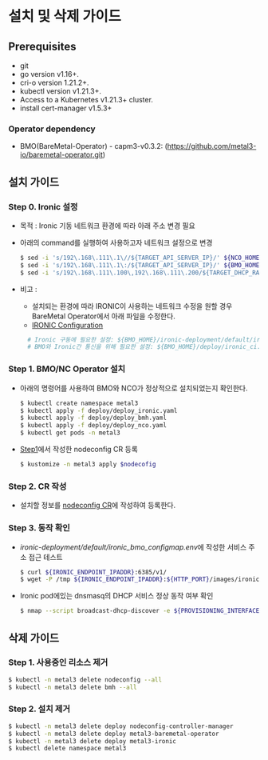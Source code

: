 # 설치 및 삭제 가이드

## Prerequisites
* git
* go version v1.16+.
* cri-o version 1.21.2+.
* kubectl version v1.21.3+.
* Access to a Kubernetes v1.21.3+ cluster.
* install cert-manager v1.5.3+

### Operator dependency 
* BMO(BareMetal-Operator) - capm3-v0.3.2: (https://github.com/metal3-io/baremetal-operator.git)


## 설치 가이드
### Step 0. Ironic 설정
* 목적 : Ironic 기동 네트워크 환경에 따라 아래 주소 변경 필요
* 아래의 command를 실행하여 사용하고자 네트워크 설정으로 변경
    ```bash
    $ sed -i 's/192\.168\.111\.1\//${TARGET_API_SERVER_IP}/' ${NCO_HOME}/deploy/deploy_ironic.yaml
    $ sed -i 's/192\.168\.111\.1\:/${TARGET_API_SERVER_IP}/' ${BMO_HOME}/deploy/deploy_ironic.yaml
    $ sed -i 's/192\.168\.111\.100\,192\.168\.111\.200/${TARGET_DHCP_RANGE}/' ${BMO_HOME}/deploy/deploy_ironic.yaml
    ```
    
* 비고 :
    * 설치되는 환경에 따라 IRONIC이 사용하는 네트워크 수정을 원할 경우 BareMetal Operator에서 아래 파일을 수정한다.
    - [IRONIC Configuration](https://github.com/metal3-io/baremetal-operator/blob/master/docs/configuration.md)
  ```bash
	# Ironic 구동에 필요한 설정: ${BMO_HOME}/ironic-deployment/default/ironic_bmo_configmap.env
	# BMO와 Ironic간 통신을 위해 필요한 설정: ${BMO_HOME}/deploy/ironic_ci.env
  ```
  
### Step 1. BMO/NC Operator 설치
* 아래의 명령어를 사용하여 BMO와 NCO가 정상적으로 설치되었는지 확인한다.
  ```bash
  $ kubectl create namespace metal3
  $ kubectl apply -f deploy/deploy_ironic.yaml
  $ kubectl apply -f deploy/deploy_bmh.yaml
  $ kubectl apply -f deploy/deploy_nco.yaml
  $ kubectl get pods -n metal3
  ```
* [Step1](https://github.com/tmax-cloud/nodeconfig-operator#step-1-CR-작성)에서 작성한 nodeconfig CR 등록
  ```bash
  $ kustomize -n metal3 apply $nodecofig
  ```
  
  
### Step 2. CR 작성
* 설치할 정보를 [nodeconfig CR](https://github.com/tmax-cloud/nodeconfig-operator/blob/master/docs/api.md)에 작성하여 등록한다.


  
### Step 3. 동작 확인
* *ironic-deployment/default/ironic_bmo_configmap.env*에 작성한 서비스 주소 접근 테스트
  ```bash
  $ curl ${IRONIC_ENDPOINT_IPADDR}:6385/v1/
  $ wget -P /tmp ${IRONIC_ENDPOINT_IPADDR}:${HTTP_PORT}/images/ironic-python-agent.initramfs
  ```
* Ironic pod에있는 dnsmasq의 DHCP 서비스 정상 동작 여부 확인
  ```bash
  $ nmap --script broadcast-dhcp-discover -e ${PROVISIONING_INTERFACE}
  ```

## 삭제 가이드
### Step 1. 사용중인 리소스 제거
  ```bash
  $ kubectl -n metal3 delete nodeconfig --all
  $ kubectl -n metal3 delete bmh --all
  ```
### Step 2. 설치 제거
  ```bash
  $ kubectl -n metal3 delete deploy nodeconfig-controller-manager
  $ kubectl -n metal3 delete deploy metal3-baremetal-operator
  $ kubectl -n metal3 delete deploy metal3-ironic
  $ kubectl delete namespace metal3
  ```
